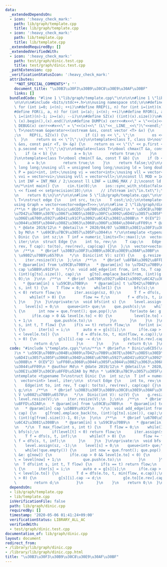 ```yaml
---
data:
  _extendedDependsOn:
  - icon: ':heavy_check_mark:'
    path: lib/graph/template.cpp
    title: lib/graph/template.cpp
  - icon: ':heavy_check_mark:'
    path: lib/template.cpp
    title: lib/template.cpp
  _extendedRequiredBy: []
  _extendedVerifiedWith:
  - icon: ':heavy_check_mark:'
    path: test/graph/dinic.test.cpp
    title: test/graph/dinic.test.cpp
  _pathExtension: cpp
  _verificationStatusIcon: ':heavy_check_mark:'
  attributes:
    '*NOT_SPECIAL_COMMENTS*': ''
    document_title: "\u30B3\u30F3\u30B9\u30C8\u30E9\u30AF\u30BF"
    links: []
  bundledCode: "#line 1 \"lib/graph/template.cpp\"\n\n\n\n#line 1 \"lib/template.cpp\"\
    \n\n\n\n#include <bits/stdc++.h>\n\nusing namespace std;\n\n#define REP(i, n)\
    \ for (int i=0; i<(n); ++i)\n#define RREP(i, n) for (int i=(int)(n)-1; i>=0; --i)\n\
    #define FOR(i, a, n) for (int i=(a); i<(n); ++i)\n#define RFOR(i, a, n) for (int\
    \ i=(int)(n)-1; i>=(a); --i)\n\n#define SZ(x) ((int)(x).size())\n#define ALL(x)\
    \ (x).begin(),(x).end()\n\n#define DUMP(x) cerr<<#x<<\" = \"<<(x)<<endl\n#define\
    \ DEBUG(x) cerr<<#x<<\" = \"<<(x)<<\" (L\"<<__LINE__<<\")\"<<endl;\n\ntemplate<class\
    \ T>\nostream &operator<<(ostream &os, const vector <T> &v) {\n    os << \"[\"\
    ;\n    REP(i, SZ(v)) {\n        if (i) os << \", \";\n        os << v[i];\n  \
    \  }\n    return os << \"]\";\n}\n\ntemplate<class T, class U>\nostream &operator<<(ostream\
    \ &os, const pair <T, U> &p) {\n    return os << \"(\" << p.first << \" \" <<\
    \ p.second << \")\";\n}\n\ntemplate<class T>\nbool chmax(T &a, const T &b) {\n\
    \    if (a < b) {\n        a = b;\n        return true;\n    }\n    return false;\n\
    }\n\ntemplate<class T>\nbool chmin(T &a, const T &b) {\n    if (b < a) {\n   \
    \     a = b;\n        return true;\n    }\n    return false;\n}\n\nusing ll =\
    \ long long;\nusing ull = unsigned long long;\nusing ld = long double;\nusing\
    \ P = pair<int, int>;\nusing vi = vector<int>;\nusing vll = vector<ll>;\nusing\
    \ vvi = vector<vi>;\nusing vvll = vector<vll>;\n\nconst ll MOD = 1e9 + 7;\nconst\
    \ int INF = INT_MAX / 2;\nconst ll LINF = LLONG_MAX / 2;\nconst ld eps = 1e-9;\n\
    \n/*\nint main() {\n    cin.tie(0);\n    ios::sync_with_stdio(false);\n    cout\
    \ << fixed << setprecision(10);\n\n    // ifstream in(\"in.txt\");\n    // cin.rdbuf(in.rdbuf());\n\
    \n    return 0;\n}\n*/\n\n\n#line 5 \"lib/graph/template.cpp\"\n\ntemplate<typename\
    \ T>\nstruct edge {\n    int src, to;\n    T cost;\n};\n\ntemplate<typename T>\n\
    using Graph = vector<vector<edge<T>>>;\n\n\n#line 2 \"lib/graph/dinic.cpp\"\n\n\
    /**\n * @brief\n * Dinic\u6CD5(\u6700\u5927\u6D41)\n * \u59CB\u70B9\u304B\u3089\
    \u7D42\u70B9\u307E\u3067\u30D5\u30ED\u30FC\u3092\u6D41\u3057\u305F\u3068\u304D\
    \u306E\u6700\u5927\u6D41\u91CF\u3092\u6C42\u3081\u308B\n * O(EV^2) \uFF08\u3060\
    \u3044\u305F\u3044\u3082\u3063\u3068\u306F\u3084\u3044\uFF09\n * @author Md\n\
    \ * @date 2019/12\n * @detail\n * 2020/04/07 \u30B3\u30E1\u30F3\u30C8\u8FFD\u52A0\
    \ by Md\n * \u69CB\u7BC9\u3057\u305F\u3044\n */\n\ntemplate <typename T>\nstruct\
    \ Dinic {\n  int sz;\n  T inf = numeric_limits<T>::max();\n  vector<int> level,\
    \ iter;\n\n  struct Edge {\n    int to, rev;\n    T cap;\n    Edge(int to, int\
    \ rev, T cap): to(to), rev(rev), cap(cap) {}\n  };\n  vector<vector<Edge>> g;\n\
    \n  /**\n   * @brief \u30B3\u30F3\u30B9\u30C8\u30E9\u30AF\u30BF\n   * @param V\
    \ \u9802\u70B9\u6570\n   */\n  Dinic(int V): sz(V) {\n    g.resize(V);\n    level.resize(V);\n\
    \    iter.resize(V);\n  };\n\n  /**\n   * @brief \u8FBA\u3092\u8FFD\u52A0\n  \
    \ * @param[in] from \u59CB\u70B9\n   * @param[in] to \u7D42\u70B9\n   * @param[in]\
    \ cap \u5BB9\u91CF\n   */\n  void add_edge(int from, int to, T cap) {\n    g[from].emplace_back(to,\
    \ (int)(g[to].size()), cap);\n    g[to].emplace_back(from, (int)(g[from].size())-1,\
    \ 0);\n  }\n\n  /**\n   * @brief \u6700\u5927\u6D41\u3092\u6C42\u3081\u308B\n\
    \   * @param[in] s \u59CB\u70B9\n   * @param[in] t \u7D42\u70B9\n   */\n  T max_flow(int\
    \ s, int t) {\n    T flow = 0;\n    while(1) {\n      bfs(s);\n      if(level[t]\
    \ < 0) return flow;\n      iter.assign(sz, 0);\n      T f = dfs(s, t, inf);\n\
    \      while(f > 0) {\n        flow += f;\n        f = dfs(s, t, inf);\n     \
    \ }\n    }\n  }\n\nprivate:\n  void bfs(int s) {\n    level.assign(sz, -1);\n\
    \    level[s] = 0;\n    queue<int> que;\n    que.push(s);\n    while(!que.empty())\
    \ {\n      int now = que.front(); que.pop();\n      for(auto &e: g[now]) {\n \
    \       if(e.cap > 0 && level[e.to] < 0) {\n          level[e.to] = level[now]\
    \ + 1;\n          que.push(e.to);\n        }\n      }\n    }\n  }\n\n  T dfs(int\
    \ s, int t, T flow) {\n    if(s == t) return flow;\n    for(int i=iter[s];i<(int)(g[s].size());++i)\
    \ {\n      iter[s] = i;\n      auto e = g[s][i];\n      if(e.cap > 0 && level[s]\
    \ < level[e.to]) {\n        T d = dfs(e.to, t, min(flow, e.cap));\n        if(d\
    \ > 0) {\n          g[s][i].cap -= d;\n          g[e.to][e.rev].cap += d;\n  \
    \        return d;\n        }\n      }\n    }\n    return 0;\n  }\n};\n"
  code: "#include \"template.cpp\"\n\n/**\n * @brief\n * Dinic\u6CD5(\u6700\u5927\u6D41\
    )\n * \u59CB\u70B9\u304B\u3089\u7D42\u70B9\u307E\u3067\u30D5\u30ED\u30FC\u3092\
    \u6D41\u3057\u305F\u3068\u304D\u306E\u6700\u5927\u6D41\u91CF\u3092\u6C42\u3081\
    \u308B\n * O(EV^2) \uFF08\u3060\u3044\u305F\u3044\u3082\u3063\u3068\u306F\u3084\
    \u3044\uFF09\n * @author Md\n * @date 2019/12\n * @detail\n * 2020/04/07 \u30B3\
    \u30E1\u30F3\u30C8\u8FFD\u52A0 by Md\n * \u69CB\u7BC9\u3057\u305F\u3044\n */\n\
    \ntemplate <typename T>\nstruct Dinic {\n  int sz;\n  T inf = numeric_limits<T>::max();\n\
    \  vector<int> level, iter;\n\n  struct Edge {\n    int to, rev;\n    T cap;\n\
    \    Edge(int to, int rev, T cap): to(to), rev(rev), cap(cap) {}\n  };\n  vector<vector<Edge>>\
    \ g;\n\n  /**\n   * @brief \u30B3\u30F3\u30B9\u30C8\u30E9\u30AF\u30BF\n   * @param\
    \ V \u9802\u70B9\u6570\n   */\n  Dinic(int V): sz(V) {\n    g.resize(V);\n   \
    \ level.resize(V);\n    iter.resize(V);\n  };\n\n  /**\n   * @brief \u8FBA\u3092\
    \u8FFD\u52A0\n   * @param[in] from \u59CB\u70B9\n   * @param[in] to \u7D42\u70B9\
    \n   * @param[in] cap \u5BB9\u91CF\n   */\n  void add_edge(int from, int to, T\
    \ cap) {\n    g[from].emplace_back(to, (int)(g[to].size()), cap);\n    g[to].emplace_back(from,\
    \ (int)(g[from].size())-1, 0);\n  }\n\n  /**\n   * @brief \u6700\u5927\u6D41\u3092\
    \u6C42\u3081\u308B\n   * @param[in] s \u59CB\u70B9\n   * @param[in] t \u7D42\u70B9\
    \n   */\n  T max_flow(int s, int t) {\n    T flow = 0;\n    while(1) {\n     \
    \ bfs(s);\n      if(level[t] < 0) return flow;\n      iter.assign(sz, 0);\n  \
    \    T f = dfs(s, t, inf);\n      while(f > 0) {\n        flow += f;\n       \
    \ f = dfs(s, t, inf);\n      }\n    }\n  }\n\nprivate:\n  void bfs(int s) {\n\
    \    level.assign(sz, -1);\n    level[s] = 0;\n    queue<int> que;\n    que.push(s);\n\
    \    while(!que.empty()) {\n      int now = que.front(); que.pop();\n      for(auto\
    \ &e: g[now]) {\n        if(e.cap > 0 && level[e.to] < 0) {\n          level[e.to]\
    \ = level[now] + 1;\n          que.push(e.to);\n        }\n      }\n    }\n  }\n\
    \n  T dfs(int s, int t, T flow) {\n    if(s == t) return flow;\n    for(int i=iter[s];i<(int)(g[s].size());++i)\
    \ {\n      iter[s] = i;\n      auto e = g[s][i];\n      if(e.cap > 0 && level[s]\
    \ < level[e.to]) {\n        T d = dfs(e.to, t, min(flow, e.cap));\n        if(d\
    \ > 0) {\n          g[s][i].cap -= d;\n          g[e.to][e.rev].cap += d;\n  \
    \        return d;\n        }\n      }\n    }\n    return 0;\n  }\n};"
  dependsOn:
  - lib/graph/template.cpp
  - lib/template.cpp
  isVerificationFile: false
  path: lib/graph/dinic.cpp
  requiredBy: []
  timestamp: '2020-05-06 01:41:24+09:00'
  verificationStatus: LIBRARY_ALL_AC
  verifiedWith:
  - test/graph/dinic.test.cpp
documentation_of: lib/graph/dinic.cpp
layout: document
redirect_from:
- /library/lib/graph/dinic.cpp
- /library/lib/graph/dinic.cpp.html
title: "\u30B3\u30F3\u30B9\u30C8\u30E9\u30AF\u30BF"
---
```

